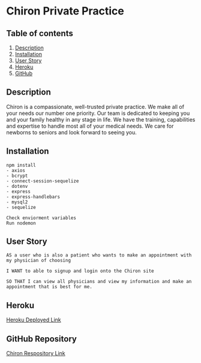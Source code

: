 # Chiron Private Practice
 ## Table of contents
  1. [Description](#Description)
  1. [Installation](#Installation)
  1. [User Story](#Story)
  1. [Heroku](#Heroku)
  1. [GitHub](#GitHub)



## Description
Chiron is a compassionate, well-trusted private practice. We make all of your needs our number one priority. Our team is dedicated to keeping you and your family healthy in any stage in life. We have the training, capabilities and expertise to handle most all of your medical needs. We care for newborns to seniors and look forward to seeing you. 

## Installation


````
npm install 
- axios
- bcrypt
- connect-session-sequelize
- dotenv
- express 
- express-handlebars
- mysql2
- sequelize

Check enviorment variables
Run nodemon
````
## User Story
````
AS a user who is also a patient who wants to make an appointment with my physician of choosing

I WANT to able to signup and login onto the Chiron site

SO THAT I can view all physicians and view my information and make an appointment that is best for me.
````
## Heroku 

[Heroku Deployed Link ]()

## GitHub Repository

[Chiron Respository Link ](https://github.com/magdalenaperry/brute-force-alpha-project)



